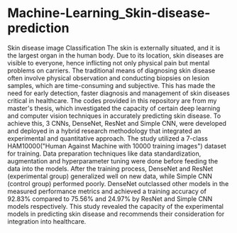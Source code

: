 # Machine-Learning_Skin-disease-prediction
Skin disease image Classification
The skin is externally situated, and it is the largest organ in the human body. Due to its location, skin diseases are visible to everyone, hence inflicting not only physical pain but mental problems on carriers. The traditional means of diagnosing skin disease often involve physical observation and conducting biopsies on lesion samples, which are time-consuming and subjective. This has made the need for early detection, faster diagnosis and management of skin diseases critical in healthcare.
The codes provided in this repository are from my master's thesis, which investigated the capacity of certain deep learning and computer vision techniques in accurately predicting skin disease. To achieve this, 3 CNNs, DenseNet, ResNet and Simple CNN, were developed and deployed in a hybrid research methodology that integrated an experimental and quantitative approach. The study utilized a 7-class HAM10000("Human Against Machine with 10000 training images") dataset for training. Data preparation techniques like data standardization, augmentation and hyperparameter tuning were done before feeding the data into the models. After the training process, DenseNet and ResNet (experimental group) generalized well on new data, while Simple CNN (control group) performed poorly. DenseNet outclassed other models in the measured performance metrics and achieved a training accuracy of 92.83% compared to 75.56% and 24.97% by ResNet and Simple CNN models respectively. This study revealed the capacity of the experimental models in predicting skin disease and recommends their consideration for integration into healthcare.
